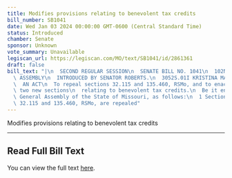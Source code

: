 ```yaml
---
title: Modifies provisions relating to benevolent tax credits
bill_number: SB1041
date: Wed Jan 03 2024 00:00:00 GMT-0600 (Central Standard Time)
status: Introduced
chamber: Senate
sponsor: Unknown
vote_summary: Unavailable
legiscan_url: https://legiscan.com/MO/text/SB1041/id/2861361
draft: false
bill_text: "|\n  SECOND REGULAR SESSION\n  SENATE BILL NO. 1041\n  102ND GENERA L\
  \ ASSEMBLY\n  INTRODUCED BY SENATOR ROBERTS.\n  3052S.01I KRISTINA MARTIN, Secretary\n\
  \  AN ACT\n  To repeal sections 32.115 and 135.460, RSMo, and to enact in lieu thereof\
  \ two new sections\n  relating to benevolent tax credits.\n  Be it enacted by the\
  \ General Assembly of the State of Missouri, as follows:\n  1 Section A. Sections\
  \ 32.115 and 135.460, RSMo, are repealed"
---
```

Modifies provisions relating to benevolent tax credits

---

## Read Full Bill Text

You can view the full text [here](https://legiscan.com/MO/text/SB1041/id/2861361).
